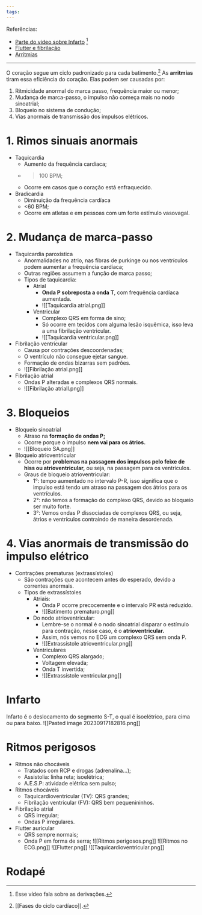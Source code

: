```yaml
---
tags:
---
```

Referências: 
* [Parte do vídeo sobre Infarto](https://youtu.be/38WdN5AmwIY?si=zKlEYqJi66cOgtwB&t=669) [^1]
* [Flutter e fibrilação](https://youtu.be/c8gqOp9_waQ?si=LyGXEIXNlNrCZnXl)
* [Arritmias](https://www.youtube.com/watch?v=HWY_7_sfJx8&t)
---

O coração segue um ciclo padronizado para cada batimento.[^2] As **arritmias** tiram essa eficiência do coração. 
Elas podem ser causadas por: 
1. Ritmicidade anormal do marca passo, frequência maior ou menor;
2. Mudança de marca-passo, o impulso não começa mais no nodo sinoatrial;
3. Bloqueio no sistema de condução; 
4. Vias anormais de transmissão dos impulsos elétricos.
# 1. Rimos sinuais anormais 
* Taquicardia
	* Aumento da frequência cardíaca;
	* > 100 BPM;
	* Ocorre em casos que o coração está enfraquecido. 
* Bradicardia 
	* Diminuição da frequência cardíaca
	* <60 BPM;
	* Ocorre em atletas e em pessoas com um forte estímulo vasovagal. 
# 2. Mudança de marca-passo
* Taquicardia paroxística
	* Anormalidades no atrio, nas fibras de purkinge ou nos ventrículos podem aumentar a frequência cardíaca;
	* Outras regiões assumem a função de marca passo;
	* Tipos de taquicardia: 
		* Atrial 
			* **Onda P sobreposta a onda T**, com frequência cardíaca aumentada. 
			* ![[Taquicardia atrial.png]]
		* Ventricular
			* Complexo QRS em forma de sino;
			* Só ocorre em tecidos com alguma lesão isquêmica, isso leva a uma fibrilação ventricular.
			* ![[Taquicardia ventricular.png]]
* Fibrilação ventricular
	* Causa por contrações descoordenadas; 
	* O ventrículo não consegue ejetar sangue.
	* Formação de ondas bizarras sem padrões.
	* ![[Fibrilação atrial.png]]
* Fibrilação atrial 
	* Ondas P alteradas e complexos QRS normais.
	* ![[Fibrilação atriall.png]]
# 3. Bloqueios
* Bloqueio sinoatrial 
	* Atraso na **formação de ondas P;**
	* Ocorre porque o impulso **nem vai para os átrios.** 
	* ![[Bloqueio SA.png]]
* Bloqueio atrioventricular 
	* Ocorre por **problemas na passagem dos impulsos pelo feixe de hiss ou atrioventricular,** ou seja, na passagem para os ventrículos. 
	* Graus de bloqueio atrioventricular: 
		* 1°: tempo aumentado no intervalo P-R, isso significa que o impulso está tendo um atraso na passagem dos átrios para os ventrículos. 
		* 2°: não temos a formação do complexo QRS, devido ao bloqueio ser muito forte. 
		* 3°: Vemos ondas P dissociadas de complexos QRS, ou seja, átrios e ventrículos contraindo de maneira desordenada. 
# 4. Vias anormais de transmissão do impulso elétrico
* Contrações prematuras (extrassístoles)
	* São contrações que acontecem antes do esperado, devido a correntes anormais.
	* Tipos de extrassístoles 
		* Atriais:
			*  Onda P ocorre precocemente e o intervalo PR está reduzido.
			* ![[Batimento prematuro.png]]
		* Do nodo atrioventricular:
			* Lembre-se o normal é o nodo sinoatrial disparar o estímulo para contração, nesse caso, é o **atrioventricular.** 
			* Assim, nós vemos no ECG um complexo QRS sem onda P. 
			* ![[Extrassístole atrioventricular.png]]
		* Ventriculares
			* Complexo QRS alargado; 
			* Voltagem elevada; 
			* Onda T invertida; 
			* ![[Extrassístole ventricular.png]]

# Infarto
Infarto é o deslocamento do segmento S-T, o qual é isoelétrico, para cima ou para baixo.
![[Pasted image 20230917182816.png]]
# Ritmos perigosos
* Ritmos não chocáveis
	* Tratados com RCP e drogas (adrenalina...);
	* Assistolia: linha reta; isoelétrica; 
	* A.E.S.P: atividade elétrica sem pulso; 
* Ritmos chocáveis
	* Taquicardioventricular (TV): QRS grandes; 
	* Fibrilação ventricular (FV): QRS bem pequenininhos. 
* Fibrilação atrial 
	* QRS irregular;
	* Ondas P irregulares. 
* Flutter auricular
	* QRS sempre normais; 
	* Onda P em forma de serra;
![[Ritmos perigosos.png]]
![[Ritmos no ECG.png]]
![[Flutter.png]]
![[Taquicardioventricular.png]]
# Rodapé
[^1]: Esse vídeo fala sobre as derivações. 
[^2]: [[Fases do ciclo cardíaco]].